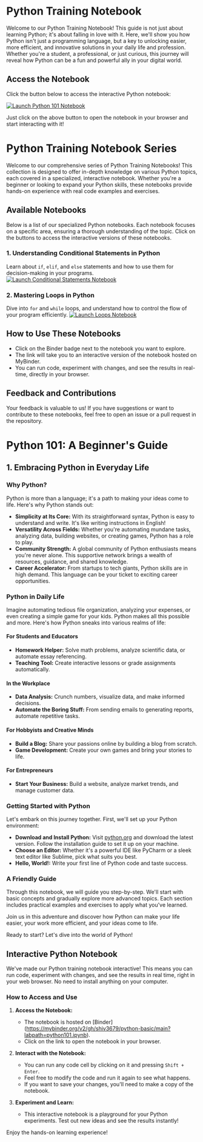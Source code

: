 # Python Training Notebook

Welcome to our Python Training Notebook! This guide is not just about learning Python; it's about falling in love with it. Here, we'll show you how Python isn't just a programming language, but a key to unlocking easier, more efficient, and innovative solutions in your daily life and profession. Whether you're a student, a professional, or just curious, this journey will reveal how Python can be a fun and powerful ally in your digital world.

## Access the Notebook

Click the button below to access the interactive Python notebook:

[![Launch Python 101 Notebook](https://mybinder.org/badge_logo.svg)](https://mybinder.org/v2/gh/shiv3679/python-basic/main?labpath=python101.ipynb)

Just click on the above button to open the notebook in your browser and start interacting with it!

# Python Training Notebook Series

Welcome to our comprehensive series of Python Training Notebooks! This collection is designed to offer in-depth knowledge on various Python topics, each covered in a specialized, interactive notebook. Whether you're a beginner or looking to expand your Python skills, these notebooks provide hands-on experience with real code examples and exercises.

## Available Notebooks

Below is a list of our specialized Python notebooks. Each notebook focuses on a specific area, ensuring a thorough understanding of the topic. Click on the buttons to access the interactive versions of these notebooks.

### 1. Understanding Conditional Statements in Python
Learn about `if`, `elif`, and `else` statements and how to use them for decision-making in your programs.
[![Launch Conditional Statements Notebook](https://mybinder.org/badge_logo.svg)](https://mybinder.org/v2/gh/your-github-username/your-repo-name/branch-name?filepath=conditional_statements.ipynb)

### 2. Mastering Loops in Python
Dive into `for` and `while` loops, and understand how to control the flow of your program efficiently.
[![Launch Loops Notebook](https://mybinder.org/badge_logo.svg)](https://mybinder.org/v2/gh/your-github-username/your-repo-name/branch-name?filepath=loops.ipynb)

<!-- ### 3. Data Structures in Python
Explore Python's built-in data structures like lists, tuples, sets, and dictionaries.
[![Launch Data Structures Notebook](https://mybinder.org/badge_logo.svg)](https://mybinder.org/v2/gh/your-github-username/your-repo-name/branch-name?filepath=path-to-data-structures-notebook)

(Continue adding other notebooks similarly...) -->

## How to Use These Notebooks

- Click on the Binder badge next to the notebook you want to explore.
- The link will take you to an interactive version of the notebook hosted on MyBinder.
- You can run code, experiment with changes, and see the results in real-time, directly in your browser.

## Feedback and Contributions

Your feedback is valuable to us! If you have suggestions or want to contribute to these notebooks, feel free to open an issue or a pull request in the repository.



# Python 101: A Beginner's Guide

## 1. Embracing Python in Everyday Life

### Why Python?
Python is more than a language; it's a path to making your ideas come to life. Here's why Python stands out:

- **Simplicity at Its Core:** With its straightforward syntax, Python is easy to understand and write. It's like writing instructions in English!
- **Versatility Across Fields:** Whether you're automating mundane tasks, analyzing data, building websites, or creating games, Python has a role to play.
- **Community Strength:** A global community of Python enthusiasts means you're never alone. This supportive network brings a wealth of resources, guidance, and shared knowledge.
- **Career Accelerator:** From startups to tech giants, Python skills are in high demand. This language can be your ticket to exciting career opportunities.

### Python in Daily Life
Imagine automating tedious file organization, analyzing your expenses, or even creating a simple game for your kids. Python makes all this possible and more. Here's how Python sneaks into various realms of life:

#### For Students and Educators
- **Homework Helper:** Solve math problems, analyze scientific data, or automate essay referencing.
- **Teaching Tool:** Create interactive lessons or grade assignments automatically.

#### In the Workplace
- **Data Analysis:** Crunch numbers, visualize data, and make informed decisions.
- **Automate the Boring Stuff:** From sending emails to generating reports, automate repetitive tasks.

#### For Hobbyists and Creative Minds
- **Build a Blog:** Share your passions online by building a blog from scratch.
- **Game Development:** Create your own games and bring your stories to life.

#### For Entrepreneurs
- **Start Your Business:** Build a website, analyze market trends, and manage customer data.

### Getting Started with Python
Let's embark on this journey together. First, we'll set up your Python environment:

- **Download and Install Python:** Visit [python.org](https://www.python.org/) and download the latest version. Follow the installation guide to set it up on your machine.
- **Choose an Editor:** Whether it's a powerful IDE like PyCharm or a sleek text editor like Sublime, pick what suits you best.
- **Hello, World!:** Write your first line of Python code and taste success.

### A Friendly Guide
Through this notebook, we will guide you step-by-step. We'll start with basic concepts and gradually explore more advanced topics. Each section includes practical examples and exercises to apply what you've learned.

Join us in this adventure and discover how Python can make your life easier, your work more efficient, and your ideas come to life.

Ready to start? Let's dive into the world of Python!


## Interactive Python Notebook

We've made our Python training notebook interactive! This means you can run code, experiment with changes, and see the results in real time, right in your web browser. No need to install anything on your computer.

### How to Access and Use

1. **Access the Notebook:**
   - The notebook is hosted on [Binder] (https://mybinder.org/v2/gh/shiv3679/python-basic/main?labpath=python101.ipynb).
   - Click on the link to open the notebook in your browser.

2. **Interact with the Notebook:**
   - You can run any code cell by clicking on it and pressing `Shift + Enter`.
   - Feel free to modify the code and run it again to see what happens.
   - If you want to save your changes, you'll need to make a copy of the notebook.

3. **Experiment and Learn:**
   - This interactive notebook is a playground for your Python experiments. Test out new ideas and see the results instantly!

Enjoy the hands-on learning experience!


